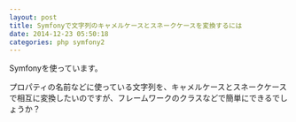 ```yaml
---
layout: post
title: Symfonyで文字列のキャメルケースとスネークケースを変換するには
date: 2014-12-23 05:50:18
categories: php symfony2
---
```

<p>Symfonyを使っています。</p>

<p>プロパティの名前などに使っている文字列を、キャメルケースとスネークケースで相互に変換したいのですが、フレームワークのクラスなどで簡単にできるでしょうか？</p>
